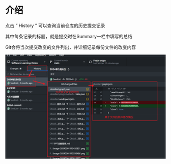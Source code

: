 # 介绍

点击 “ History ” 可以查询当前仓库的历史提交记录

其中每条记录的标题，就是提交时在Summary一栏中填写的总结

Git会将当次提交改变的文件列出，并详细记录每份文件的改变内容

![](assets/Pasted%20image%2020240622103804.png)
